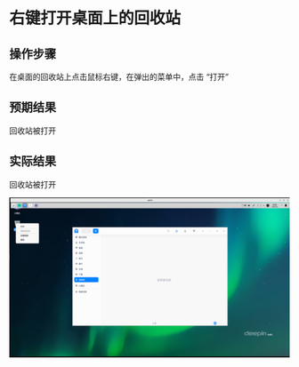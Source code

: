 # 右键打开桌面上的回收站

## 操作步骤

在桌面的回收站上点击鼠标右键，在弹出的菜单中，点击 “打开”

## 预期结果

回收站被打开

## 实际结果

回收站被打开

![右键打开桌面上的回收站.png](../img/右键打开桌面上的回收站.png)
